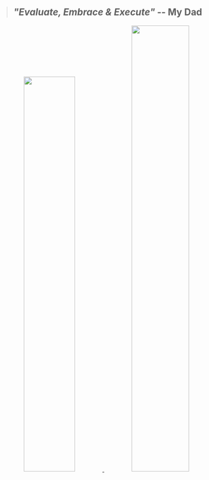 

> ## *"Evaluate, Embrace & Execute"* -- My Dad

<div align="center">

<a href="https://github.com/naveenkendyala">
     <img width="48%" font="" src="https://github-readme-stats.vercel.app/api?username=naveenkendyala&custom_title=Naveen Kendyala : GitHub Stats, Rank&hide=contribs,prs&count_private=true&show_icons=true&theme=tokyonight&include_all_commits=true&line_height=35&hide_rank=false" />
</a>
<a href="https://github.com/naveenkendyala">
     <img width="51%" src="https://github-readme-stats.vercel.app/api/top-langs/?username=naveenkendyala&custom_title=Repository : Top Languages&hide=css,html&langs_count=6&layout=compact&theme=tokyonight&card_width=420" />
</a>
</div>